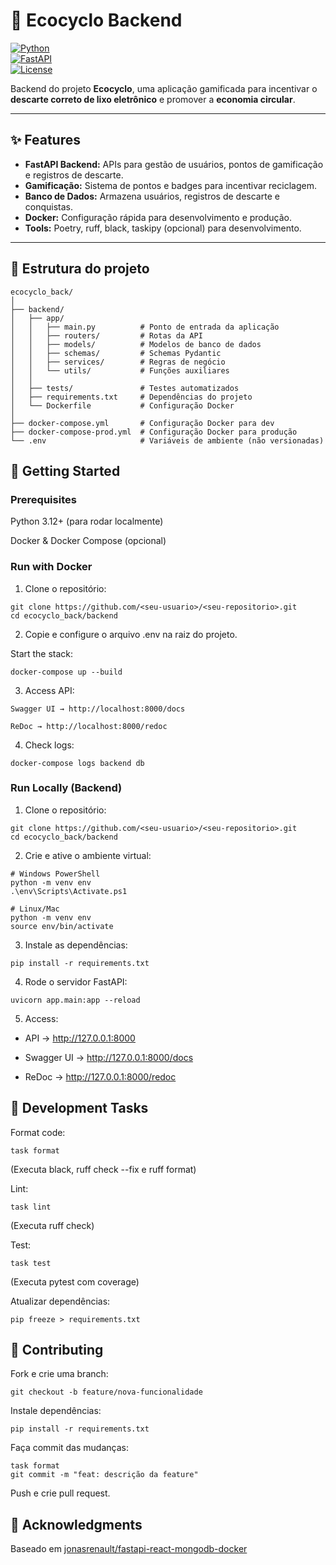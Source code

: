 # 🌱 Ecocyclo Backend

[![Python](https://img.shields.io/badge/Python-3.12+-blue)](https://www.python.org/)  
[![FastAPI](https://img.shields.io/badge/FastAPI-0.95+-green)](https://fastapi.tiangolo.com/)  
[![License](https://img.shields.io/badge/License-MIT-yellow)](LICENSE)

Backend do projeto **Ecocyclo**, uma aplicação gamificada para incentivar o **descarte correto de lixo eletrônico** e promover a **economia circular**.

---

## ✨ Features

- **FastAPI Backend:** APIs para gestão de usuários, pontos de gamificação e registros de descarte.  
- **Gamificação:** Sistema de pontos e badges para incentivar reciclagem.  
- **Banco de Dados:** Armazena usuários, registros de descarte e conquistas.  
- **Docker:** Configuração rápida para desenvolvimento e produção.  
- **Tools:** Poetry, ruff, black, taskipy (opcional) para desenvolvimento.

---

## 📂 Estrutura do projeto

```text
ecocyclo_back/
│
├── backend/
│   ├── app/
│   │   ├── main.py          # Ponto de entrada da aplicação
│   │   ├── routers/         # Rotas da API
│   │   ├── models/          # Modelos de banco de dados
│   │   ├── schemas/         # Schemas Pydantic
│   │   ├── services/        # Regras de negócio
│   │   └── utils/           # Funções auxiliares
│   │
│   ├── tests/               # Testes automatizados
│   ├── requirements.txt     # Dependências do projeto
│   └── Dockerfile           # Configuração Docker
│
├── docker-compose.yml       # Configuração Docker para dev
├── docker-compose-prod.yml  # Configuração Docker para produção
└── .env                     # Variáveis de ambiente (não versionadas)
```

## 🚀 Getting Started
### Prerequisites

Python 3.12+ (para rodar localmente)

Docker & Docker Compose (opcional)


### Run with Docker

1. Clone o repositório:
```text
git clone https://github.com/<seu-usuario>/<seu-repositorio>.git
cd ecocyclo_back/backend
```

2. Copie e configure o arquivo .env na raiz do projeto.

Start the stack:
```
docker-compose up --build
```

3. Access API:
```
Swagger UI → http://localhost:8000/docs

ReDoc → http://localhost:8000/redoc
```
4. Check logs:
```
docker-compose logs backend db
```


### Run Locally (Backend)

1. Clone o repositório:
```
git clone https://github.com/<seu-usuario>/<seu-repositorio>.git
cd ecocyclo_back/backend
```

2. Crie e ative o ambiente virtual:
```
# Windows PowerShell
python -m venv env
.\env\Scripts\Activate.ps1

# Linux/Mac
python -m venv env
source env/bin/activate
```

3. Instale as dependências:
```
pip install -r requirements.txt
```

4. Rode o servidor FastAPI:
```
uvicorn app.main:app --reload
```

5. Access:
- API  → http://127.0.0.1:8000

- Swagger UI → http://127.0.0.1:8000/docs

- ReDoc → http://127.0.0.1:8000/redoc

## 🔧 Development Tasks

Format code:
```
task format
```

(Executa black, ruff check --fix e ruff format)

Lint:
```
task lint
```

(Executa ruff check)

Test:
```
task test
```

(Executa pytest com coverage)

Atualizar dependências:
```
pip freeze > requirements.txt
```

## 🤝 Contributing

Fork e crie uma branch:
```
git checkout -b feature/nova-funcionalidade
```

Instale dependências:
```
pip install -r requirements.txt
```

Faça commit das mudanças:
```
task format
git commit -m "feat: descrição da feature"
```

Push e crie pull request.

## 🙌 Acknowledgments

Baseado em [jonasrenault/fastapi-react-mongodb-docker](https://github.com/jonasrenault/fastapi-react-mongodb-docker)
